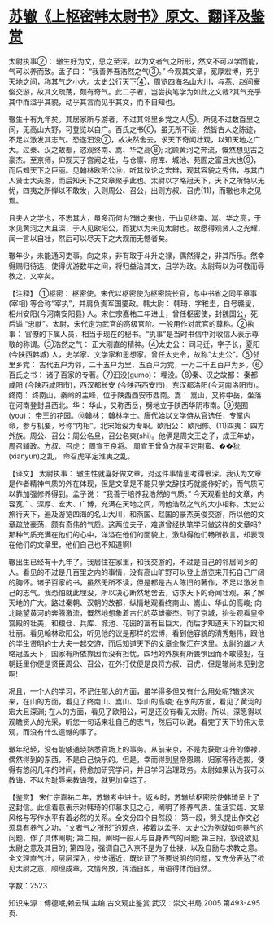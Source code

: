 # [苏辙《上枢密韩太尉书》原文、翻译及鉴赏](https://www.vrrw.net/wx/14150.html)

太尉执事②： 辙生好为文，思之至深。以为文者气之所形，然文不可以学而能，气可以养而致。孟子曰： “我善养吾浩然之气③。” 今观其文章，宽厚宏博，充乎天地之间，称其气之小大。太史公行天下④，周览四海名山大川，与燕、赵间豪俊交游，故其文疏荡，颇有奇气。此二子者，岂尝执笔学为如此之文哉?其气充乎其中而溢乎其貌，动乎其言而见乎其文，而不自知也。

辙生十有九年矣。其居家所与游者，不过其邻里乡党之人⑤。所见不过数百里之间，无高山大野，可登览以自广。百氏之书⑥，虽无所不读，然皆古人之陈迹，不足以激发其志气。恐遂汩没⑦，故决然舍去，求天下奇闻壮观，以知天地之广大。过秦、汉之故都，恣观终南、嵩、华之高⑧; 北顾黄河之奔流，慨然想见古之豪杰。至京师，仰观天子宫阙之壮，与仓廪、府库、城池、苑囿之富且大也⑨，而后知天下之巨丽。见翰林欧阳公⑩，听其议论之宏辩，观其容貌之秀伟，与其门人贤士大夫游，而后知天下之文章聚乎此也。太尉以才略冠天下，天下之所恃以无忧，四夷之所惮以不敢发，入则周公、召公，出则方叔、召虎(11)，而辙也未之见焉。

且夫人之学也，不志其大，虽多而何为?辙之来也，于山见终南、嵩、华之高，于水见黄河之大且深，于人见欧阳公，而犹以为未见太尉也。故愿得观贤人之光耀，闻一言以自壮，然后可以尽天下之大观而无憾者矣。

辙年少，未能通习吏事。向之来，非有取于斗升之禄，偶然得之，非其所乐。然幸得赐归待选，使得优游数年之间，将归益治其文，且学为政。太尉苟以为可教而辱教之，又幸矣。



【注释】 ①枢密： 枢密使。宋代以枢密使为枢密院长官，与中书省之同平章事 (宰相) 等合称“宰执”，并肩负责军国要政。韩太尉： 韩琦，字稚圭，自号赣叟，相州安阳(今河南安阳县) 人。宋仁宗嘉祐二年进士，曾任枢密使，封魏国公，死后谥 “忠献”。太尉，宋代定为武官的高级官阶。一般用作对武官的尊称。②执事： 官僚的下属人员，相当于现在的秘书。“执事”是当时书信中对收信人表示尊敬的称谓。③浩然之气： 正大刚直的精神。④太史公： 司马迁，字子长，夏阳 (今陕西韩城) 人，史学家、文学家和思想家。曾任太史令，故称“太史公”。⑤邻里乡党： 古代五户为邻，二十五户为里，五百户为党，一万二千五百户为乡。⑥百氏之书： 诸子百家的专著。⑦汩没(gumo)： 埋没。⑧秦、汉之故都： 秦都咸阳 (今陕西咸阳市)，西汉都长安 (今陕西西安市)，东汉都洛阳(今河南洛阳市)。终南： 终南山，秦岭的主峰，位于陕西西安市西南。嵩： 嵩山，又称中岳，坐落在河南登封县西北。华： 华山，又称西岳，劈地立于陕西华阴市南。⑨苑囿(you)： 帝王的花园。⑩翰林： 翰林学士。唐代始以文学侍从官选任，专掌内命，参与机要，号称“内相”。北宋始设为专职。欧阳公： 欧阳修。(11)四夷： 四方外族。周公、召公：周公名旦，召公名奭(shi)。他俩是周文王之子，成王年幼，周召辅政。方叔、召虎： 周宣王良将。 周宣王曾命方叔平定荆蛮、��狁 (xianyun)之乱， 命召虎平定淮夷之乱。

【译文】 太尉执事： 辙生性就喜好做文章，对这件事情思考得很深。我认为文章是作者精神气质的外在体现，但是文章是不能只学文辞技巧就能作好的，而气质可以靠加强修养得到。孟子说： “我善于培养我浩然的气质。” 今天观看他的文章，内容宽广、深厚、宏大、广博，充满在天地之间，同他浩然之气的大小相称。太史公旅行天下，遍及游览四海的名山大川，和燕国、赵国的豪杰英俊交游，所以他的文章疏放豪荡，颇有奇伟的气质。这两位夫子，难道曾经执笔学习做这样的文章吗? 那种气质充满在他们的心中，洋溢在他们的面貌上，激动得他们畅所欲言，却表现在他们的文章里，他们自己也不知道啊!

辙出生已经有十九年了。我居住在家里，和我交游的，不过是自己的邻居同乡的人。看见的不过是几百里之内的事情，没有高山旷野可以登上游览来开拓自己广阔的胸怀。诸子百家的书，虽然无所不读，但是都是古人陈旧的著作，不足以激发自己的志气。我恐怕就此埋没，所以决心断然地舍去，访求天下的奇闻壮观，来了解天地的广大。路过秦朝、汉朝的故都，纵情地观看终南山、嵩山、华山的高峻; 向北眺望黄河的奔腾激流，慨然地想象着古代的英雄豪杰。到了京城，抬头观看皇帝宫殿的壮美，和粮仓、兵库、城池、花园的富有且巨大，而后才知道天下的巨大和壮丽。看见翰林欧阳公，听见他的议是那样的宏博，看到他容貌的清秀魁伟，跟他的学生贤明的士大夫一起交游，而后知道天下的文章全聚汇在这里。太尉的雄才大略冠盖天下，国家有所依靠因而没有担忧，四地的外族有所畏惧因而不敢侵犯，在朝廷里你便是贤臣周公、召公，在外打仗便是良将方叔、召虎，但是辙尚未见到您啊!

况且，一个人的学习，不记住那大的方面，虽学得多但又有什么用处呢?辙这次来，在山的方面，看见了终南山、嵩山、华山的高峻; 在水的方面，看见了黄河的宏大且深渊; 在人的方面，看见了欧阳公，可是还没有看见太尉。所以，深愿得以观瞻贤人的光采，听您一句话来壮自己的志气，然后可以说，看完了天下的伟大景观，而没有什么遗憾的事了。

辙年纪轻，没有能够通晓熟悉官场上的事务。从前来京，不是为获取斗升的俸禄，偶然得到的东西，不是自己快乐的。但是，幸而得到皇帝恩赐，归家等待选拔，使得有悠闲几年的时间，将愈加研究学问，并且学习治理政务。太尉如果认为我可以教诲，不以为耻辱来教诲我，就更加幸运了。

【鉴赏】 宋仁宗嘉祐二年，苏辙考中进士。返乡时，苏辙给枢密院使韩琦呈上了这封信。此信着意表示对韩琦的仰慕求见之心，阐明了修养气质、生活实践、文章风格与写作水平有着必然的关系。全文分四个自然段： 第一段，劈头提出作文必须具有养气之功，“文者气之所形”的观点，接着以孟子、太史公为例就如何养气的问题，作了具体阐明; 第二段，阐明一般人与自身养气的问题; 第三段，叙说欲见太尉之意及其目的; 第四段，强调自己入京不是为了仕禄，以及自励与求教之意。全文理直气壮，层层深入，步步逼近，既论证了所要说明的问题，又充分表达了欲见太尉之意，顺理成章，文情奔放，挥洒自如，用语得体而自然。

字数：2523

知识来源：傅德岷,赖云琪 主编.古文观止鉴赏.武汉：崇文书局.2005.第493-495页.

